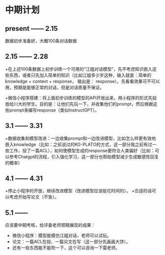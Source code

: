 # 中期计划 

## present —— 2.15

数据初步准备好，大概100条对话数据

## 2.15 —— 2.28

+在上述100条数据上初步训练一个可用的“江姐对话模型”，先不考虑知识嵌入这些东西，或者只先加入简单的知识（比如江姐多少岁这种，输入就是：简单的knowledge + context + response， 输出是： response）。先看看效果可不可以用，预期是能够正常的对话，但是对话质量不保证。

+微信小程序搭建：将上面初步训练的模型的API开放出来，用小程序的形式先投放给川大的学生。目的是：让他们先玩一下，并收集他们的prompt，然后根据这些prompt来编写response（类似InstructGPT）。

## 3.1 —— 3.31

+数据收集和模型改进：一边收集prompt和一边改进模型，比如怎么样更有效地嵌入knowledge（比如：之前说过的KG-PLATO的方式，这一部分我之前有过一些工作，投了一篇ACL），如何使模型生成的response更符合人类偏好（比如：可以参考Chatgpt的流程，引入强化学习，这一部分也帮助模型减少生成敏感性回复的概率）


## 4.1 —— 4.31

+停止小程序的开放，继续改进模型（改进模型应该挺花时间的）。
+合适的话可以考虑开始写论文（不急）。

## 5.1 —— 

应该要中期考核，给评委老师预期展现的成果：

+ 微信小程序：模型能模仿江姐对话，老师可以试玩。
+ 论文：一篇ACL在投、一篇论文在写（这一部分先画画大饼）。
+ 还有一些东西能不能吹一下，这个可以咨询一下雷老师。

